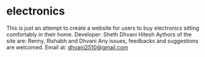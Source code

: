 # electronics
This is just an attempt to create a website for users to buy electronics sitting comfortably in their home.
Developer: Sheth Dhvani Hitesh
Aythors of the site are: Renny, Rishabh and Dhvani
Any issues, feedbacks and suggestions are welcomed.
Email at: dhvani2510@gmail.com

